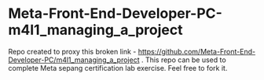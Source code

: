 # Meta-Front-End-Developer-PC-m4l1_managing_a_project
Repo created to proxy this broken link - https://github.com/Meta-Front-End-Developer-PC/m4l1_managing_a_project . This repo can be used to complete Meta sepang certification lab exercise. Feel free to fork it.
